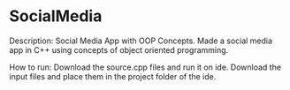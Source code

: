 # SocialMedia
Description:
Social Media App with OOP Concepts.
Made a social media app in C++ using concepts of object oriented programming.

How to run:
Download the source.cpp files and run it on ide. Download the input files and place them in the project folder of the ide.
